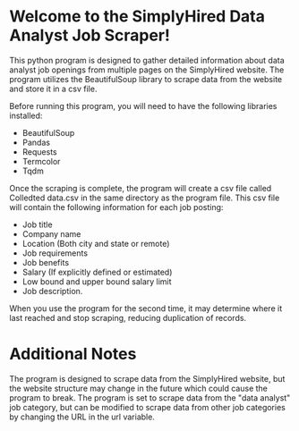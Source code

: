 # Welcome to the SimplyHired Data Analyst Job Scraper! 

This python program is designed to gather detailed information about data analyst job openings from multiple pages on the SimplyHired website. The program utilizes the BeautifulSoup library to scrape data from the website and store it in a csv file.


Before running this program, you will need to have the following libraries installed:
  * BeautifulSoup
  * Pandas
  * Requests
  * Termcolor 
  * Tqdm

Once the scraping is complete, the program will create a csv file called Colledted data.csv in the same directory as the program file. This csv file will contain the following information for each job posting:
  * Job title
  * Company name
  * Location (Both city and state or remote)
  * Job requirements
  * Job benefits
  * Salary (If explicitly defined or estimated)
  * Low bound and upper bound salary limit
  * Job description.
  
When you use the program for the second time, it may determine where it last reached and stop scraping, reducing duplication of records.
  
# Additional Notes
The program is designed to scrape data from the SimplyHired website, but the website structure may change in the future which could cause the program to break.
The program is set to scrape data from the "data analyst" job category, but can be modified to scrape data from other job categories by changing the URL in the url variable.

